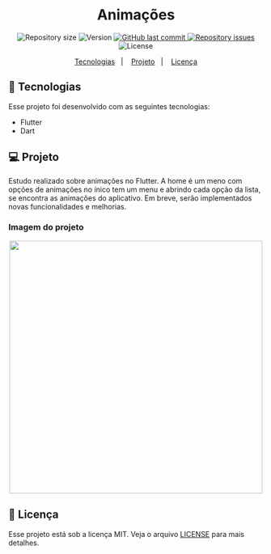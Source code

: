 <h1 align="center">
 Animações 
</h1>

<p align="center">

  <img alt="Repository size" src="https://img.shields.io/github/repo-size/AriCamargos/AnimationApp">
  
  <img alt="Version" src="https://img.shields.io/badge/version-2.8.1-blue">
  
 

  <a href="https://github.com/AriCamargos/AnimationApp">
    <img alt="GitHub last commit" src="https://img.shields.io/github/last-commit/AriCamargos/AnimationApp">
  </a>

  <a href="https://github.com/AriCamargos/LoginRun/issues">
    <img alt="Repository issues" src="https://img.shields.io/github/issues/AriCamargos/LoginRun">
  </a>

  <img alt="License" src="https://img.shields.io/badge/license-MIT-brightgreen">
</p>
<p align="center">
  <a href="#-tecnologias">Tecnologias</a>&nbsp;&nbsp;&nbsp;|&nbsp;&nbsp;&nbsp;
  <a href="#-projeto">Projeto</a>&nbsp;&nbsp;&nbsp;|&nbsp;&nbsp;&nbsp;
  <a href="#-licença">Licença</a>
</p>

## 🚀 Tecnologias

Esse projeto foi desenvolvido com as seguintes tecnologias:

- Flutter
- Dart

## 💻 Projeto
Estudo realizado sobre animações no Flutter. A home é um meno com opções de animações no ínico tem um menu e abrindo cada opção da lista, se encontra as animações do aplicativo. Em breve, serão implementados novas funcionalidades e melhorias.
  
### Imagem do projeto

<p align="center">
<img src="https://user-images.githubusercontent.com/86811983/154996924-caba6486-be02-4e7c-85a9-314ab0b9e484.jpeg"  width="500">
</p>


## 📝 Licença

Esse projeto está sob a licença MIT. Veja o arquivo [LICENSE](https://www.mit.edu/~amini/LICENSE.md) para mais detalhes.


 

